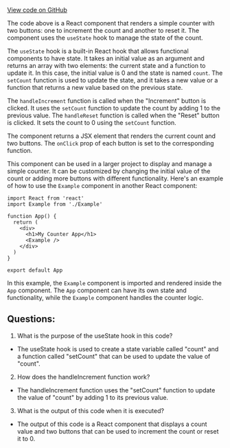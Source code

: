 [View code on GitHub](https://github.com/ldarren/rhook-doc/gist/useState.jsx)

The code above is a React component that renders a simple counter with two buttons: one to increment the count and another to reset it. The component uses the `useState` hook to manage the state of the count. 

The `useState` hook is a built-in React hook that allows functional components to have state. It takes an initial value as an argument and returns an array with two elements: the current state and a function to update it. In this case, the initial value is 0 and the state is named `count`. The `setCount` function is used to update the state, and it takes a new value or a function that returns a new value based on the previous state. 

The `handleIncrement` function is called when the "Increment" button is clicked. It uses the `setCount` function to update the count by adding 1 to the previous value. The `handleReset` function is called when the "Reset" button is clicked. It sets the count to 0 using the `setCount` function. 

The component returns a JSX element that renders the current count and two buttons. The `onClick` prop of each button is set to the corresponding function. 

This component can be used in a larger project to display and manage a simple counter. It can be customized by changing the initial value of the count or adding more buttons with different functionality. Here's an example of how to use the `Example` component in another React component:

```
import React from 'react'
import Example from './Example'

function App() {
  return (
    <div>
      <h1>My Counter App</h1>
      <Example />
    </div>
  )
}

export default App
``` 

In this example, the `Example` component is imported and rendered inside the `App` component. The `App` component can have its own state and functionality, while the `Example` component handles the counter logic.
## Questions: 
 1. What is the purpose of the useState hook in this code?
- The useState hook is used to create a state variable called "count" and a function called "setCount" that can be used to update the value of "count".

2. How does the handleIncrement function work?
- The handleIncrement function uses the "setCount" function to update the value of "count" by adding 1 to its previous value.

3. What is the output of this code when it is executed?
- The output of this code is a React component that displays a count value and two buttons that can be used to increment the count or reset it to 0.